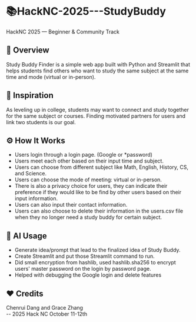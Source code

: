 # 📚HackNC-2025---StudyBuddy  
HackNC 2025 — Beginner & Community Track


## 🌟 Overview  
Study Buddy Finder is a simple web app built with Python and Streamlit that helps students find others who want to study the same subject at the same time and mode (virtual or in-person).


## 🧠 Inspiration  
As leveling up in college, students may want to connect and study together for the same subject or courses. Finding motivated partners for users and link two students is our goal. 


## ⚙️ How It Works  
- Users login through a login page. (Google or *password)
- Users meet each other based on their input time and subject.
- Users can choose from different subject like Math, English, History, CS, and Science. 
- Users can choose the mode of meeting: virtual or in-person. 
- There is also a privacy choice for users, they can indicate their preference if they would like to be find by other users based on their input information. 
- Users can also input their contact information. 
- Users can also choose to delete their information in the users.csv file when they no longer need a study buddy for certain subject. 

## 🤖 AI Usage  
- Generate idea/prompt that lead to the finalized idea of Study Buddy.
- Create Streamlit and put those Streamlit command to run. 
- Did small encryption from hashlib, used hashlib.sha256 to encrypt users' master password on the login by password page.  
- Helped with debugging the Google login and delete features


## ❤️ Credits  
Chenrui Dang and Grace Zhang  
-- 2025 Hack NC October 11-12th

